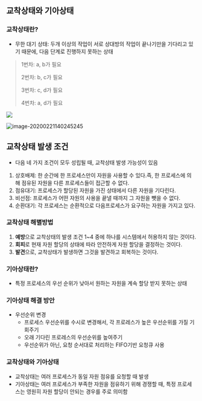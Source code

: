 ## 교착상태와 기아상태

### 교착상태란?

- 무한 대기 상태: 두개 이상의 작업이 서로 상대방의 작업이 끝나기만을 기다리고 있기 때문에, 다음 단계로 진행하지 못하는 상태

> 1번차: a, b가 필요
>
> 2번차: b, c가 필요
>
> 3번차: c, d가 필요
>
> 4번차: a, d가 필요

![](https://media.vlpt.us/images/conatuseus/post/ea9e61f9-b6d7-4b2d-80c7-07358ce933b0/image.png)

![image-20200221140245245](https://user-images.githubusercontent.com/53684676/81653406-b4927800-946f-11ea-8c45-d945cac88bd8.png)

## 교착상태 발생 조건

- 다음 네 가지 조건이 모두 성립될 때, 교착상태 발생 가능성이 있음

1. 상호배제: 한 순간에 한 프로세스만이 자원을 사용할 수 있다.즉, 한 프로세스에 의해 점유된 자원을 다른 프로세스들이 접근할 수 없다.
2. 점유대기: 프로세스가 할당된 자원을 가진 상태에서 다른 자원을 기다린다.
3. 비선점: 프로세스가 어떤 자원의 사용을 끝낼 때까지 그 자원을 뺏을 수 없다.
4. 순환대기: 각 프로세스는 순환적으로 다음프로세스가 요구하는 자원을 가지고 있다.

### 교착상태 해별방법

1. **예방**으로 교착상태의 발생 조건 1~4 중에 하나를 시스템에서 허용하지 않는 것이다.
2. **회피**로 현재 자원 할당의 상태에 따라 안전하게 자원 할당을 결정하는 것이다.
3. **발견**으로, 교착상태가 발생하면 그것을 발견하고 회복하는 것이다.

### 기아상태란?

- 특정 프로세스의 우선 순위가 낮아서 원하는 자원을 계속 할당 받지 못하는 상태

### 기아상태 해결 방안

- 우선순위 변경
  - 프로세스 우선순위를 수시로 변경해서, 각 프로레스가 높은 우선순위를 가질 기회주기
  - 오래 기다린 프로레스의 우선순위를 높여주기
  - 우선순위가 아닌, 요청 순서대로 처리하는 FIFO기반 요청큐 사용

### 교착상태와 기아상태

- 교착상태는 여러 프로세스가 동일 자원 점유를 요청할 때 발생
- 기아상태는 여러 프로세스가 부족한 자원을 점유하기 위해 경쟁할 때, 특정 프로세스는 영원히 자원 할당이 안되는 경우를 주로 의미함